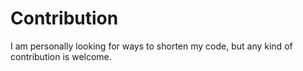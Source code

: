 # Contribution

I am personally looking for ways to shorten my code, but any kind of contribution is welcome.
